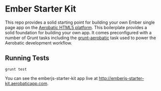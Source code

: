 # Ember Starter Kit

This repo provides a solid starting point for building your own Ember single page app on the [Aerobatic HTML5 platform](http://www.aerobatic.io). This boilerplate provides a solid foundation for building your own app. It comes preconfigured with a number of Grunt tasks including the [grunt-aerobatic](https://www.npmjs.org/package/grunt-aerobatic) task used to power the Aerobatic development workflow.

## Running Tests
`grunt test`

You can see the emberjs-starter-kit app live at http://emberjs-starter-kit.aerobaticapp.com.
